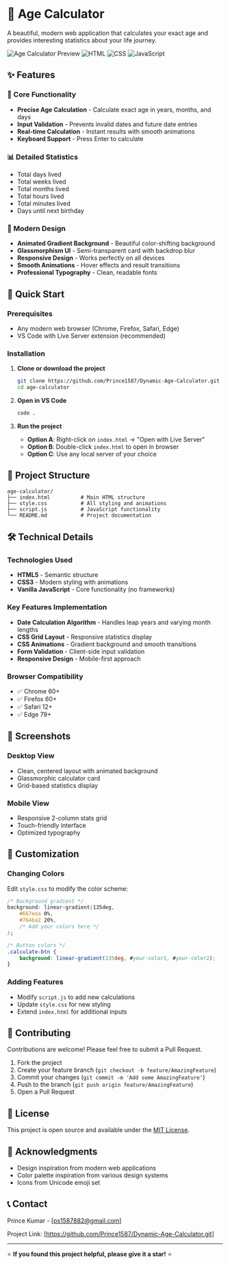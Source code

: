 # 🎂 Age Calculator

A beautiful, modern web application that calculates your exact age and provides interesting statistics about your life journey.

![Age Calculator Preview](https://img.shields.io/badge/Status-Active-brightgreen) ![HTML](https://img.shields.io/badge/HTML-5-orange) ![CSS](https://img.shields.io/badge/CSS-3-blue) ![JavaScript](https://img.shields.io/badge/JavaScript-ES6-yellow)

## ✨ Features

### 🎯 Core Functionality
- **Precise Age Calculation** - Calculate exact age in years, months, and days
- **Input Validation** - Prevents invalid dates and future date entries
- **Real-time Calculation** - Instant results with smooth animations
- **Keyboard Support** - Press Enter to calculate

### 📊 Detailed Statistics
- Total days lived
- Total weeks lived
- Total months lived
- Total hours lived
- Total minutes lived
- Days until next birthday

### 🎨 Modern Design
- **Animated Gradient Background** - Beautiful color-shifting background
- **Glassmorphism UI** - Semi-transparent card with backdrop blur
- **Responsive Design** - Works perfectly on all devices
- **Smooth Animations** - Hover effects and result transitions
- **Professional Typography** - Clean, readable fonts

## 🚀 Quick Start

### Prerequisites
- Any modern web browser (Chrome, Firefox, Safari, Edge)
- VS Code with Live Server extension (recommended)

### Installation

1. **Clone or download the project**
   ```bash
   git clone https://github.com/Prince1587/Dynamic-Age-Calculator.git
   cd age-calculator
   ```

2. **Open in VS Code**
   ```bash
   code .
   ```

3. **Run the project**
   - **Option A**: Right-click on `index.html` → "Open with Live Server"
   - **Option B**: Double-click `index.html` to open in browser
   - **Option C**: Use any local server of your choice

## 📁 Project Structure

```
age-calculator/
├── index.html          # Main HTML structure
├── style.css           # All styling and animations
├── script.js           # JavaScript functionality
└── README.md           # Project documentation
```

## 🛠️ Technical Details

### Technologies Used
- **HTML5** - Semantic structure
- **CSS3** - Modern styling with animations
- **Vanilla JavaScript** - Core functionality (no frameworks)

### Key Features Implementation
- **Date Calculation Algorithm** - Handles leap years and varying month lengths
- **CSS Grid Layout** - Responsive statistics display
- **CSS Animations** - Gradient background and smooth transitions
- **Form Validation** - Client-side input validation
- **Responsive Design** - Mobile-first approach

### Browser Compatibility
- ✅ Chrome 60+
- ✅ Firefox 60+
- ✅ Safari 12+
- ✅ Edge 79+

## 📱 Screenshots

### Desktop View
- Clean, centered layout with animated background
- Glassmorphic calculator card
- Grid-based statistics display

### Mobile View
- Responsive 2-column stats grid
- Touch-friendly interface
- Optimized typography

## 🔧 Customization

### Changing Colors
Edit `style.css` to modify the color scheme:

```css
/* Background gradient */
background: linear-gradient(135deg, 
    #667eea 0%, 
    #764ba2 20%, 
    /* Add your colors here */
);

/* Button colors */
.calculate-btn {
    background: linear-gradient(135deg, #your-color1, #your-color2);
}
```

### Adding Features
- Modify `script.js` to add new calculations
- Update `style.css` for new styling
- Extend `index.html` for additional inputs

## 🤝 Contributing

Contributions are welcome! Please feel free to submit a Pull Request.

1. Fork the project
2. Create your feature branch (`git checkout -b feature/AmazingFeature`)
3. Commit your changes (`git commit -m 'Add some AmazingFeature'`)
4. Push to the branch (`git push origin feature/AmazingFeature`)
5. Open a Pull Request

## 📄 License

This project is open source and available under the [MIT License](LICENSE).

## 🙏 Acknowledgments

- Design inspiration from modern web applications
- Color palette inspiration from various design systems
- Icons from Unicode emoji set

## 📞 Contact

Prince Kumar - [ps1587882@gmail.com]

Project Link: [https://github.com/Prince1587/Dynamic-Age-Calculator.git]

---

⭐ **If you found this project helpful, please give it a star!** ⭐
